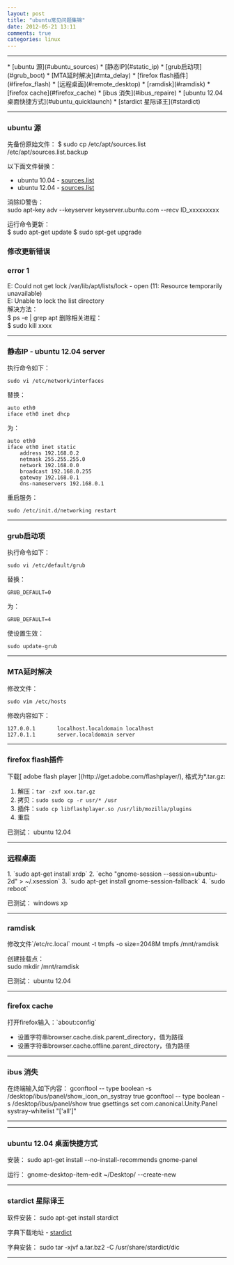 ```yaml
---
layout: post
title: "ubuntu常见问题集锦"
date: 2012-05-21 13:11
comments: true
categories: linux
---
```


<!---
################################################################################
-->
<hr />
*    [ubuntu 源](#ubuntu_sources)
*    [静态IP](#static_ip)
*    [grub启动项](#grub_boot)
*    [MTA延时解决](#mta_delay)
*    [firefox flash插件](#firefox_flash)
*    [远程桌面](#remote_desktop)
*    [ramdisk](#ramdisk)
*    [firefox cache](#firefox_cache)
*    [ibus 消失](#ibus_repaire)
*    [ubuntu 12.04 桌面快捷方式](#ubuntu_quicklaunch)
*    [stardict 星际译王](#stardict)

<!---
################################################################################
-->
<hr />
<h3 id="ubuntu_sources">ubuntu 源</h3>
先备份原始文件：    
	$ sudo cp /etc/apt/sources.list /etc/apt/sources.list.backup

以下面文件替换：    

*    ubuntu 10.04 - <a href='/downloads/config/ubuntu_10.04.sources.list' id='blog-link' title='Tar'>sources.list</a>	
*    ubuntu 12.04 - <a href='/downloads/config/ubuntu_12.04.sources.list' id='blog-link' title='Tar'>sources.list</a>	

消除ID警告：    
	sudo apt-key adv --keyserver keyserver.ubuntu.com --recv ID_xxxxxxxxx

运行命令更新：    
	$ sudo apt-get update
	$ sudo spt-get upgrade

### 修改更新错误 ###
### error 1 ###
E: Could not get lock /var/lib/apt/lists/lock - open (11: Resource temporarily unavailable)     
E: Unable to lock the list directory    
解决方法：     
	$ ps -e | grep apt
删除相关进程：    
	$ sudo kill xxxx

<!---
################################################################################
-->
<hr />
<h3 id="static_ip">静态IP - ubuntu 12.04 server</h3>
执行命令如下：

	sudo vi /etc/network/interfaces

替换：

	auto eth0
	iface eth0 inet dhcp

为：

	auto eth0
	iface eth0 inet static
		address 192.168.0.2
		netmask 255.255.255.0
		network 192.168.0.0
		broadcast 192.168.0.255
		gateway 192.168.0.1
		dns-nameservers 192.168.0.1

重启服务：

	sudo /etc/init.d/networking restart

<!---
################################################################################
-->
<hr />
<h3 id="grub_boot">grub启动项</h3>
执行命令如下：

	sudo vi /etc/default/grub

替换：

	GRUB_DEFAULT=0

为：

	GRUB_DEFAULT=4

使设置生效：

	sudo update-grub 

<!---
################################################################################
-->
<hr />
<h3 id="mta_delay">MTA延时解决</h3>
修改文件：

	sudo vim /etc/hosts

修改内容如下：

	127.0.0.1       localhost.localdomain localhost
	127.0.1.1       server.localdomain server

<!---
################################################################################
-->
<hr />
<h3 id="firefox_flash">firefox flash插件</h3>
下载[ adobe flash player ](http://get.adobe.com/flashplayer/), 格式为*.tar.gz:

1.    解压：`tar -zxf xxx.tar.gz`
2.    拷贝：`sudo sudo cp -r usr/* /usr`
3.    插件：`sudo cp libflashplayer.so /usr/lib/mozilla/plugins`
4.    重启

已测试： ubuntu 12.04

<!---
################################################################################
-->
<hr />
<h3 id="remote_desktop">远程桌面</h3>
1.    `sudo apt-get install xrdp`
2.    `echo "gnome-session --session=ubuntu-2d" > ~/.xsession`
3.    `sudo apt-get install gnome-session-fallback`
4.    `sudo reboot`

已测试： windows xp

<!---
################################################################################
-->
<hr />
<h3 id="ramdisk">ramdisk</h3>
修改文件`/etc/rc.local`	
	mount -t tmpfs -o size=2048M tmpfs /mnt/ramdisk

创建挂载点：	
	sudo mkdir /mnt/ramdisk

已测试： ubuntu 12.04

<!---
################################################################################
-->
<hr />
<h3 id="firefox_cache">firefox cache</h3>
打开firefox输入：`about:config`	

*    设置字符串browser.cache.disk.parent_directory，值为路径
*    设置字符串browser.cache.offline.parent_directory，值为路径

<!---
################################################################################
-->
<hr />
<h3 id="ibus_repaire">ibus 消失</h3>
在终端输入如下内容：
	gconftool -- type boolean -s /desktop/ibus/panel/show_icon_on_systray true
	gconftool -- type boolean -s /desktop/ibus/panel/show true
	gsettings set com.canonical.Unity.Panel systray-whitelist "['all']"

<hr />

<!---
################################################################################
-->
<hr />
<h3 id="ubuntu_quicklaunch">ubuntu 12.04 桌面快捷方式</h3>
安装：
	sudo apt-get install --no-install-recommends gnome-panel

运行：
	gnome-desktop-item-edit ~/Desktop/ --create-new

<!---
################################################################################
-->
<hr />
<h3 id="stardict">stardict 星际译王</h3>
软件安装：
	sudo apt-get install stardict

字典下载地址 - [stardict](http://abloz.com/huzheng/stardict-dic/)

字典安装：
	sudo tar -xjvf a.tar.bz2 -C /usr/share/stardict/dic

<hr />

